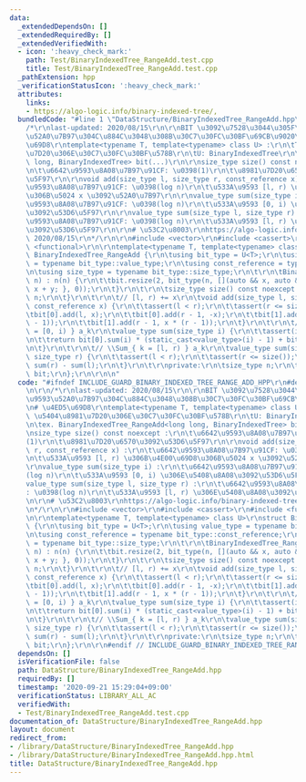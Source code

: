 ```yaml
---
data:
  _extendedDependsOn: []
  _extendedRequiredBy: []
  _extendedVerifiedWith:
  - icon: ':heavy_check_mark:'
    path: Test/BinaryIndexedTree_RangeAdd.test.cpp
    title: Test/BinaryIndexedTree_RangeAdd.test.cpp
  _pathExtension: hpp
  _verificationStatusIcon: ':heavy_check_mark:'
  attributes:
    links:
    - https://algo-logic.info/binary-indexed-tree/,
  bundledCode: "#line 1 \"DataStructure/BinaryIndexedTree_RangeAdd.hpp\"\n\n\n\r\n\
    /*\r\nlast-updated: 2020/08/15\r\n\r\nBIT \u3092\u7528\u3044\u305F\u533A\u9593\
    \u52A0\u7B97\u304C\u884C\u3048\u308B\u30C7\u30FC\u30BF\u69CB\u9020\r\n\r\n# \u4ED5\
    \u69D8\r\ntemplate<typename T, template<typename> class U> :\r\n\tT: \u5404\u8981\
    \u7D20\u306E\u30C7\u30FC\u30BF\u578B\r\n\tU: BinaryIndexedTree\r\n\tex. BinaryIndexedTree_RangeAdd<long\
    \ long, BinaryIndexedTree> bit(...)\r\n\r\nsize_type size() const noexcept :\r\
    \n\t\u6642\u9593\u8A08\u7B97\u91CF: \u0398(1)\r\n\t\u8981\u7D20\u6570\u3092\u53D6\
    \u5F97\r\n\r\nvoid add(size_type l, size_type r, const_reference x) :\r\n\t\u6642\
    \u9593\u8A08\u7B97\u91CF: \u0398(log n)\r\n\t\u533A\u9593 [l, r) \u306B\u4E00\u69D8\
    \u306B\u5024 x \u3092\u52A0\u7B97\r\n\r\nvalue_type sum(size_type i) :\r\n\t\u6642\
    \u9593\u8A08\u7B97\u91CF: \u0398(log n)\r\n\t\u533A\u9593 [0, i) \u306E\u5408\u8A08\
    \u3092\u53D6\u5F97\r\n\r\nvalue_type sum(size_type l, size_type r) :\r\n\t\u6642\
    \u9593\u8A08\u7B97\u91CF: \u0398(log n)\r\n\t\u533A\u9593 [l, r) \u306E\u5408\u8A08\
    \u3092\u53D6\u5F97\r\n\r\n# \u53C2\u8003\r\nhttps://algo-logic.info/binary-indexed-tree/,\
    \ 2020/08/15\r\n*/\r\n\r\n#include <vector>\r\n#include <cassert>\r\n#include\
    \ <functional>\r\n\r\ntemplate<typename T, template<typename> class U>\r\nstruct\
    \ BinaryIndexedTree_RangeAdd {\r\n\tusing bit_type = U<T>;\r\n\tusing value_type\
    \ = typename bit_type::value_type;\r\n\tusing const_reference = typename bit_type::const_reference;\r\
    \n\tusing size_type = typename bit_type::size_type;\r\n\t\r\n\tBinaryIndexedTree_RangeAdd(size_type\
    \ n) : n(n) {\r\n\t\tbit.resize(2, bit_type(n, [](auto && x, auto && y) { return\
    \ x + y; }, 0));\r\n\t}\r\n\t\r\n\tsize_type size() const noexcept {\r\n\t\treturn\
    \ n;\r\n\t}\r\n\t\r\n\t// [l, r) += x\r\n\tvoid add(size_type l, size_type r,\
    \ const_reference x) {\r\n\t\tassert(l < r);\r\n\t\tassert(r <= size());\r\n\t\
    \tbit[0].add(l, x);\r\n\t\tbit[0].add(r - 1, -x);\r\n\t\tbit[1].add(l, -x * (static_cast<value_type>(l)\
    \ - 1));\r\n\t\tbit[1].add(r - 1, x * (r - 1));\r\n\t}\r\n\t\r\n\t// \\Sum_{ k\
    \ = [0, i) } a_k\r\n\tvalue_type sum(size_type i) {\r\n\t\tassert(i <= size());\r\
    \n\t\treturn bit[0].sum(i) * (static_cast<value_type>(i) - 1) + bit[1].sum(i);\r\
    \n\t}\r\n\t\r\n\t// \\Sum_{ k = [l, r) } a_k\r\n\tvalue_type sum(size_type l,\
    \ size_type r) {\r\n\t\tassert(l < r);\r\n\t\tassert(r <= size());\r\n\t\treturn\
    \ sum(r) - sum(l);\r\n\t}\r\n\t\r\nprivate:\r\n\tsize_type n;\r\n\tstd::vector<bit_type>\
    \ bit;\r\n};\r\n\r\n\n"
  code: "#ifndef INCLUDE_GUARD_BINARY_INDEXED_TREE_RANGE_ADD_HPP\r\n#define INCLUDE_GUARD_BINARY_INDEXED_TREE_RANGE_ADD_HPP\r\
    \n\r\n/*\r\nlast-updated: 2020/08/15\r\n\r\nBIT \u3092\u7528\u3044\u305F\u533A\
    \u9593\u52A0\u7B97\u304C\u884C\u3048\u308B\u30C7\u30FC\u30BF\u69CB\u9020\r\n\r\
    \n# \u4ED5\u69D8\r\ntemplate<typename T, template<typename> class U> :\r\n\tT:\
    \ \u5404\u8981\u7D20\u306E\u30C7\u30FC\u30BF\u578B\r\n\tU: BinaryIndexedTree\r\
    \n\tex. BinaryIndexedTree_RangeAdd<long long, BinaryIndexedTree> bit(...)\r\n\r\
    \nsize_type size() const noexcept :\r\n\t\u6642\u9593\u8A08\u7B97\u91CF: \u0398\
    (1)\r\n\t\u8981\u7D20\u6570\u3092\u53D6\u5F97\r\n\r\nvoid add(size_type l, size_type\
    \ r, const_reference x) :\r\n\t\u6642\u9593\u8A08\u7B97\u91CF: \u0398(log n)\r\
    \n\t\u533A\u9593 [l, r) \u306B\u4E00\u69D8\u306B\u5024 x \u3092\u52A0\u7B97\r\n\
    \r\nvalue_type sum(size_type i) :\r\n\t\u6642\u9593\u8A08\u7B97\u91CF: \u0398\
    (log n)\r\n\t\u533A\u9593 [0, i) \u306E\u5408\u8A08\u3092\u53D6\u5F97\r\n\r\n\
    value_type sum(size_type l, size_type r) :\r\n\t\u6642\u9593\u8A08\u7B97\u91CF\
    : \u0398(log n)\r\n\t\u533A\u9593 [l, r) \u306E\u5408\u8A08\u3092\u53D6\u5F97\r\
    \n\r\n# \u53C2\u8003\r\nhttps://algo-logic.info/binary-indexed-tree/, 2020/08/15\r\
    \n*/\r\n\r\n#include <vector>\r\n#include <cassert>\r\n#include <functional>\r\
    \n\r\ntemplate<typename T, template<typename> class U>\r\nstruct BinaryIndexedTree_RangeAdd\
    \ {\r\n\tusing bit_type = U<T>;\r\n\tusing value_type = typename bit_type::value_type;\r\
    \n\tusing const_reference = typename bit_type::const_reference;\r\n\tusing size_type\
    \ = typename bit_type::size_type;\r\n\t\r\n\tBinaryIndexedTree_RangeAdd(size_type\
    \ n) : n(n) {\r\n\t\tbit.resize(2, bit_type(n, [](auto && x, auto && y) { return\
    \ x + y; }, 0));\r\n\t}\r\n\t\r\n\tsize_type size() const noexcept {\r\n\t\treturn\
    \ n;\r\n\t}\r\n\t\r\n\t// [l, r) += x\r\n\tvoid add(size_type l, size_type r,\
    \ const_reference x) {\r\n\t\tassert(l < r);\r\n\t\tassert(r <= size());\r\n\t\
    \tbit[0].add(l, x);\r\n\t\tbit[0].add(r - 1, -x);\r\n\t\tbit[1].add(l, -x * (static_cast<value_type>(l)\
    \ - 1));\r\n\t\tbit[1].add(r - 1, x * (r - 1));\r\n\t}\r\n\t\r\n\t// \\Sum_{ k\
    \ = [0, i) } a_k\r\n\tvalue_type sum(size_type i) {\r\n\t\tassert(i <= size());\r\
    \n\t\treturn bit[0].sum(i) * (static_cast<value_type>(i) - 1) + bit[1].sum(i);\r\
    \n\t}\r\n\t\r\n\t// \\Sum_{ k = [l, r) } a_k\r\n\tvalue_type sum(size_type l,\
    \ size_type r) {\r\n\t\tassert(l < r);\r\n\t\tassert(r <= size());\r\n\t\treturn\
    \ sum(r) - sum(l);\r\n\t}\r\n\t\r\nprivate:\r\n\tsize_type n;\r\n\tstd::vector<bit_type>\
    \ bit;\r\n};\r\n\r\n#endif // INCLUDE_GUARD_BINARY_INDEXED_TREE_RANGE_ADD_HPP"
  dependsOn: []
  isVerificationFile: false
  path: DataStructure/BinaryIndexedTree_RangeAdd.hpp
  requiredBy: []
  timestamp: '2020-09-21 15:29:04+09:00'
  verificationStatus: LIBRARY_ALL_AC
  verifiedWith:
  - Test/BinaryIndexedTree_RangeAdd.test.cpp
documentation_of: DataStructure/BinaryIndexedTree_RangeAdd.hpp
layout: document
redirect_from:
- /library/DataStructure/BinaryIndexedTree_RangeAdd.hpp
- /library/DataStructure/BinaryIndexedTree_RangeAdd.hpp.html
title: DataStructure/BinaryIndexedTree_RangeAdd.hpp
---
```

